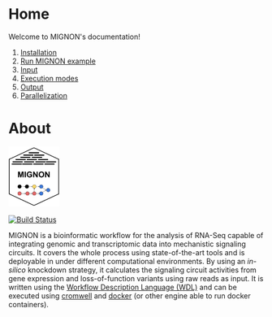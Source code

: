 # Home

Welcome to MIGNON's documentation!

1. [Installation](1_installation.md)
2. [Run MIGNON example](2_run_example.md)
3. [Input](3_input.md)
4. [Execution modes](4_execution_modes.md)
5. [Output](5_output.md)
6. [Parallelization](6_parallelization.md)

# About

<img src="pics/icon.png" width="100">

[![Build Status](https://travis-ci.com/babelomics/MIGNON.svg?branch=master)](https://travis-ci.com/babelomics/MIGNON)

MIGNON is a bioinformatic workflow for the analysis of RNA-Seq capable of integrating genomic and transcriptomic data into mechanistic signaling circuits. It covers the whole process using state-of-the-art tools and is deployable in under different computational environments. By using an *in-silico* knockdown strategy, it calculates the signaling circuit activities from gene expression and loss-of-function variants using raw reads as input. It is written using the [Workflow Description Language (WDL)](https://github.com/openwdl/wdl) and can be executed using [cromwell](https://github.com/broadinstitute/cromwell) and [docker](https://www.docker.com/) (or other engine able to run docker containers).

